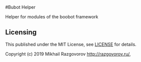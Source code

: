 #Bubot Helper

Helper for modules of the boobot framework

## Licensing

This published under the MIT License, see [LICENSE](LICENSE) for details.


Copyright (c) 2019 Mikhail Razgovorov <http://razgovorov.ru/>,
